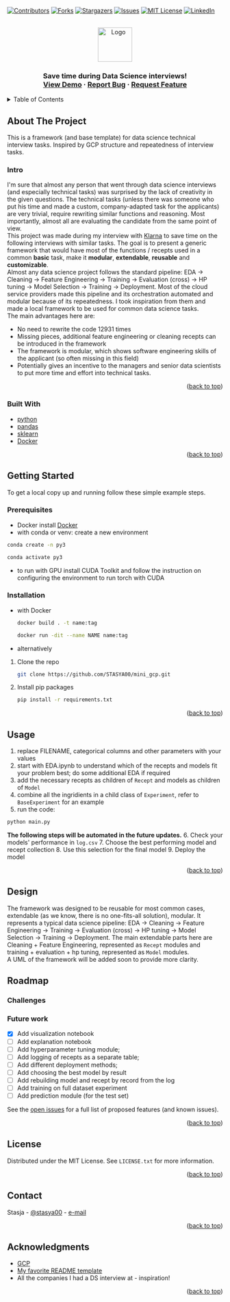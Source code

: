 <!-- Improved compatibility of back to top link: See: https://github.com/STASYA00/mini_gcp/pull/73 -->
<a name="readme-top"></a>

[![Contributors][contributors-shield]][contributors-url]
[![Forks][forks-shield]][forks-url]
[![Stargazers][stars-shield]][stars-url]
[![Issues][issues-shield]][issues-url]
[![MIT License][license-shield]][license-url]
[![LinkedIn][linkedin-shield]][linkedin-url]



<!-- PROJECT LOGO -->
<br />
<div align="center">
  <a href="https://github.com/STASYA00/mini_gcp">
    <img src="assets/logo.png" alt="Logo" width="80" height="80">
  </a>

  <h3 align="center" Mini GCP </h3>

  <p align="center">
    Save time during Data Science interviews!
    <br />
    <a href="https://github.com/STASYA00/mini_gcp">View Demo</a>
    ·
    <a href="https://github.com/STASYA00/mini_gcp/issues">Report Bug</a>
    ·
    <a href="https://github.com/STASYA00/mini_gcp/issues">Request Feature</a>
  </p>
</div>



<!-- TABLE OF CONTENTS -->
<details>
  <summary>Table of Contents</summary>
  <ol>
    <li>
      <a href="#about-the-project">About The Project</a>
      <ul>
        <li><a href="#built-with">Built With</a></li>
      </ul>
    </li>
    <li>
      <a href="#getting-started">Getting Started</a>
      <ul>
        <li><a href="#prerequisites">Prerequisites</a></li>
        <li><a href="#installation">Installation</a></li>
      </ul>
    </li>
    <li><a href="#usage">Usage</a></li>
    <li><a href="#design">Design</a></li>
    <li><a href="#roadmap">Roadmap</a></li>
    <ul>
        <li><a href="#challenges">Challenges</a></li>
        <li><a href="#futurework">Future work</a></li>
    </ul>
    <li><a href="#license">License</a></li>
    <li><a href="#contact">Contact</a></li>
    <li><a href="#acknowledgments">Acknowledgments</a></li>
  </ol>
</details>



<!-- ABOUT THE PROJECT -->
## About The Project

This is a framework (and base template) for data science technical interview tasks. Inspired by GCP structure and repeatedness of interview tasks.

### Intro

I'm sure that almost any person that went through data science interviews (and especially technical tasks) was surprised by the lack of creativity in the given questions. The technical tasks (unless there was someone who put his time and made a custom, company-adapted task for the applicants) are very trivial, require rewriting similar functions and reasoning. Most importantly, almost all are evaluating the candidate from the same point of view. \
This project was made during my interview with [Klarna](https://www.klarna.com/se/) to save time on the following interviews with similar tasks. The goal is to present a generic framework that would have most of the functions / recepts used in a common __basic__ task, make it __modular__, __extendable__, __reusable__ and __customizable__. \
Almost any data science project follows the standard pipeline: EDA -> Cleaning -> Feature Engineering -> Training -> Evaluation (cross) -> HP tuning -> Model Selection -> Training -> Deployment. Most of the cloud service providers made this pipeline and its orchestration automated and modular because of its repeatedness. I took inspiration from them and made a local framework to be used for common data science tasks. \
The main advantages here are:

* No need to rewrite the code 12931 times
* Missing pieces, additional feature engineering or cleaning recepts can be introduced in the framework
* The framework is modular, which shows software engineering skills of the applicant (so often missing in this field)
* Potentially gives an incentive to the managers and senior data scientists to put more time and effort into technical tasks.

<p align="right">(<a href="#readme-top">back to top</a>)</p>



### Built With


* [python](https://www.python.org/)
* [pandas](https://pandas.pydata.org/)
* [sklearn](https://scikit-learn.org/stable/)
* [Docker](https://docs.docker.com/)

<p align="right">(<a href="#readme-top">back to top</a>)</p>



<!-- GETTING STARTED -->
## Getting Started

To get a local copy up and running follow these simple example steps.

### Prerequisites


* Docker
  install [Docker](https://docs.docker.com/get-docker/)
* with conda or venv: create a new environment
```sh
conda create -n py3
```
```sh
conda activate py3
```

* to run with GPU install CUDA Toolkit and follow the instruction on configuring the environment
to run torch with CUDA
### Installation

* with Docker
  ```sh
  docker build . -t name:tag
  ```
  ```sh
  docker run -dit --name NAME name:tag
  ```
* alternatively
1. Clone the repo
   ```sh
   git clone https://github.com/STASYA00/mini_gcp.git
   ```
3. Install pip packages
   ```sh
   pip install -r requirements.txt
   ```


<p align="right">(<a href="#readme-top">back to top</a>)</p>



<!-- USAGE EXAMPLES -->
## Usage

1. replace FILENAME, categorical columns and other parameters with your values
2. start with EDA.ipynb to understand which of the recepts and models fit your problem best; do some additional EDA if required
3. add the necessary recepts as children of ```Recept``` and models as children of ```Model```
4. combine all the ingridients in a child class of ```Experiment```, refer to ```BaseExperiment``` for an example
5. run the code:
```sh
python main.py
```
__The following steps will be automated in the future updates.__
6. Check your models' performance in ```log.csv```
7. Choose the best performing model and recept collection
8. Use this selection for the final model
9. Deploy the model

<p align="right">(<a href="#readme-top">back to top</a>)</p>

<!-- DESIGN -->
## Design

The framework was designed to be reusable for most common cases, extendable (as we know, there is no one-fits-all solution), modular. It represents a typical data science pipeline: EDA -> Cleaning -> Feature Engineering -> Training -> Evaluation (cross) -> HP tuning -> Model Selection -> Training -> Deployment. The main extendable parts here are Cleaning + Feature Engineering, represented as ```Recept``` modules and training + evaluation + hp tuning, represented as ```Model``` modules. \
A UML of the framework will be added soon to provide more clarity.

<!-- ROADMAP -->
## Roadmap

### Challenges



### Future work

- [x] Add visualization notebook
- [ ] Add explanation notebook
- [ ] Add hyperparameter tuning module;
- [ ] Add logging of recepts as a separate table;
- [ ] Add different deployment methods;
- [ ] Add choosing the best model by result
- [ ] Add rebuilding model and recept by record from the log
- [ ] Add training on full dataset experiment
- [ ] Add prediction module (for the test set)

See the [open issues](https://github.com/STASYA00/mini_gcp/issues) for a full list of proposed features (and known issues).

<p align="right">(<a href="#readme-top">back to top</a>)</p>


<!-- LICENSE -->
## License

Distributed under the MIT License. See `LICENSE.txt` for more information.

<p align="right">(<a href="#readme-top">back to top</a>)</p>



## Contact

Stasja - [@stasya00](https://stasyafedorova.wixsite.com/designautomation) - [e-mail](mailto:0.0stasya@gmail.com)

<p align="right">(<a href="#readme-top">back to top</a>)</p>



<!-- ACKNOWLEDGMENTS -->
## Acknowledgments

* [GCP](https://cloud.google.com/)
* [My favorite README template](https://github.com/othneildrew/Best-README-Template)
* All the companies I had a DS interview at - inspiration!

<p align="right">(<a href="#readme-top">back to top</a>)</p>



<!-- MARKDOWN LINKS & IMAGES -->
<!-- https://www.markdownguide.org/basic-syntax/#reference-style-links -->
[contributors-shield]: https://img.shields.io/github/contributors/STASYA00/mini_gcp.svg?style=for-the-badge
[contributors-url]: https://github.com/STASYA00/mini_gcp/graphs/contributors
[forks-shield]: https://img.shields.io/github/forks/STASYA00/mini_gcp.svg?style=for-the-badge
[forks-url]: https://github.com/STASYA00/mini_gcp/network/members
[stars-shield]: https://img.shields.io/github/stars/STASYA00/mini_gcp.svg?style=for-the-badge
[stars-url]: https://github.com/STASYA00/mini_gcp/stargazers
[issues-shield]: https://img.shields.io/github/issues/STASYA00/mini_gcp.svg?style=for-the-badge
[issues-url]: https://github.com/STASYA00/mini_gcp/issues
[license-shield]: https://img.shields.io/github/license/STASYA00/mini_gcp.svg?style=for-the-badge
[license-url]: https://github.com/STASYA00/mini_gcp/blob/master/LICENSE.txt
[linkedin-shield]: https://img.shields.io/badge/-LinkedIn-black.svg?style=for-the-badge&logo=linkedin&colorB=555
[linkedin-url]: https://linkedin.com/in/stanislava-fedorova
[product-screenshot]: assets/screenshot.png




